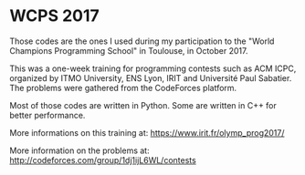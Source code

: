 # WCPS 2017

Those codes are the ones I used during my participation to the "World Champions
Programming School" in Toulouse, in October 2017.

This was a one-week training for programming contests such as ACM ICPC,
organized by ITMO University, ENS Lyon, IRIT and Université Paul Sabatier.
The problems were gathered from the CodeForces platform.

Most of those codes are written in Python. Some are written in C++ for better
performance.

More informations on this training at: https://www.irit.fr/olymp_prog2017/

More information on the problems at: http://codeforces.com/group/1dj1ijL6WL/contests
